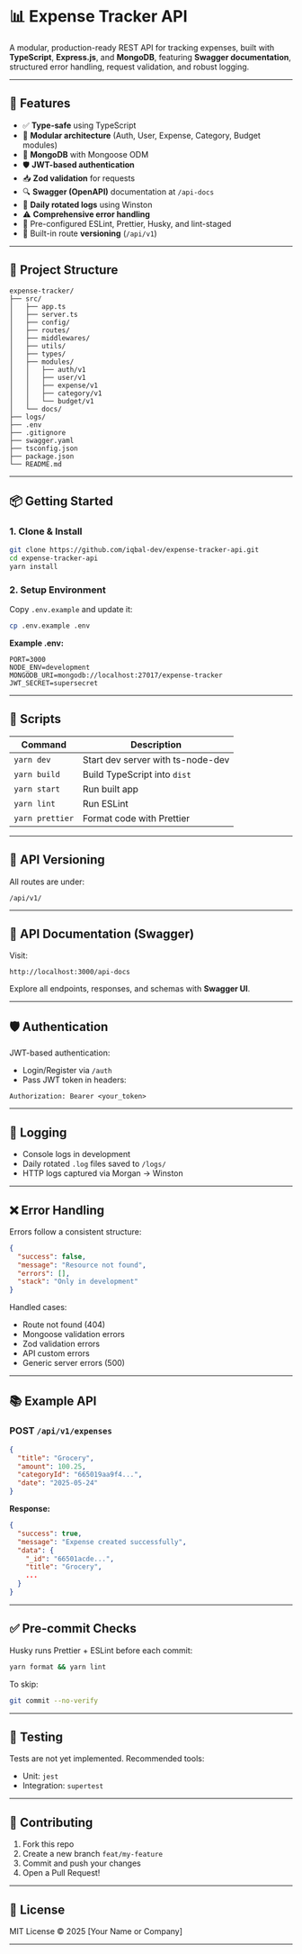# 📊 Expense Tracker API

A modular, production-ready REST API for tracking expenses, built with **TypeScript**, **Express.js**, and **MongoDB**, featuring **Swagger documentation**, structured error handling, request validation, and robust logging.

---

## 🚀 Features

- ✅ **Type-safe** using TypeScript
- 🔁 **Modular architecture** (Auth, User, Expense, Category, Budget modules)
- 🌱 **MongoDB** with Mongoose ODM
- 🛡️ **JWT-based authentication**
- 📥 **Zod validation** for requests
- 🔍 **Swagger (OpenAPI)** documentation at `/api-docs`
- 📂 **Daily rotated logs** using Winston
- ⚠️ **Comprehensive error handling**
- 🧪 Pre-configured ESLint, Prettier, Husky, and lint-staged
- 🧰 Built-in route **versioning** (`/api/v1`)

---

## 📁 Project Structure

```
expense-tracker/
├── src/
│   ├── app.ts
│   ├── server.ts
│   ├── config/
│   ├── routes/
│   ├── middlewares/
│   ├── utils/
│   ├── types/
│   ├── modules/
│   │   ├── auth/v1
│   │   ├── user/v1
│   │   ├── expense/v1
│   │   ├── category/v1
│   │   └── budget/v1
│   └── docs/
├── logs/
├── .env
├── .gitignore
├── swagger.yaml
├── tsconfig.json
├── package.json
└── README.md
```

---

## 📦 Getting Started

### 1. Clone & Install

```bash
git clone https://github.com/iqbal-dev/expense-tracker-api.git
cd expense-tracker-api
yarn install
```

### 2. Setup Environment

Copy `.env.example` and update it:

```bash
cp .env.example .env
```

**Example .env:**

```env
PORT=3000
NODE_ENV=development
MONGODB_URI=mongodb://localhost:27017/expense-tracker
JWT_SECRET=supersecret
```

---

## 🔧 Scripts

| Command         | Description                       |
| --------------- | --------------------------------- |
| `yarn dev`      | Start dev server with ts-node-dev |
| `yarn build`    | Build TypeScript into `dist`      |
| `yarn start`    | Run built app                     |
| `yarn lint`     | Run ESLint                        |
| `yarn prettier` | Format code with Prettier         |

---

## 📂 API Versioning

All routes are under:

```
/api/v1/
```

---

## 🧾 API Documentation (Swagger)

Visit:

```
http://localhost:3000/api-docs
```

Explore all endpoints, responses, and schemas with **Swagger UI**.

---

## 🛡️ Authentication

JWT-based authentication:

- Login/Register via `/auth`
- Pass JWT token in headers:

```
Authorization: Bearer <your_token>
```

---

## 🧰 Logging

- Console logs in development
- Daily rotated `.log` files saved to `/logs/`
- HTTP logs captured via Morgan → Winston

---

## ❌ Error Handling

Errors follow a consistent structure:

```json
{
  "success": false,
  "message": "Resource not found",
  "errors": [],
  "stack": "Only in development"
}
```

Handled cases:

- Route not found (404)
- Mongoose validation errors
- Zod validation errors
- API custom errors
- Generic server errors (500)

---

## 📚 Example API

### POST `/api/v1/expenses`

```json
{
  "title": "Grocery",
  "amount": 100.25,
  "categoryId": "665019aa9f4...",
  "date": "2025-05-24"
}
```

**Response:**

```json
{
  "success": true,
  "message": "Expense created successfully",
  "data": {
    "_id": "66501acde...",
    "title": "Grocery",
    ...
  }
}
```

---

## ✅ Pre-commit Checks

Husky runs Prettier + ESLint before each commit:

```bash
yarn format && yarn lint
```

To skip:

```bash
git commit --no-verify
```

---

## 🧪 Testing

Tests are not yet implemented. Recommended tools:

- Unit: `jest`
- Integration: `supertest`

---

## 🤝 Contributing

1. Fork this repo
2. Create a new branch `feat/my-feature`
3. Commit and push your changes
4. Open a Pull Request!

---

## 📄 License

MIT License © 2025 [Your Name or Company]

---
